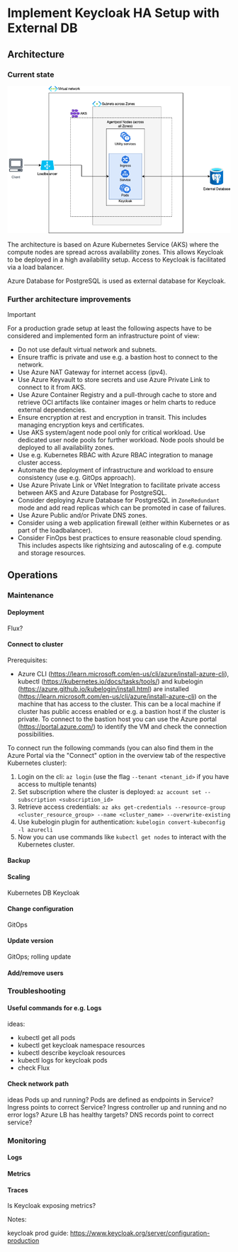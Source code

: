 # Implement Keycloak HA Setup with External DB

## Architecture

### Current state
![Keycloak Architecture](/assets/Architecture.png)

The architecture is based on Azure Kubernetes Service (AKS) where the compute nodes are spread across availability zones. This allows Keycloak to be deployed in a high availability setup.
Access to Keycloak is facilitated via a load balancer.

Azure Database for PostgreSQL is used as external database for Keycloak.

### Further architecture improvements

>[!IMPORTANT]
>For a production grade setup at least the following aspects have to be considered and implemented form an infrastructure point of view:
* Do not use default virtual network and subnets.
* Ensure traffic is private and use e.g. a bastion host to connect to the network.
* Use Azure NAT Gateway for internet access (ipv4).
* Use Azure Keyvault to store secrets and use Azure Private Link to connect to it from AKS.
* Use Azure Container Registry and a pull-through cache to store and retrieve OCI artifacts like container images or helm charts to reduce external dependencies.
* Ensure encryption at rest and encryption in transit. This includes managing encryption keys and certificates.
* Use AKS system/agent node pool only for critical workload. Use dedicated user node pools for further workload. Node pools should be deployed to all availability zones.
* Use e.g. Kubernetes RBAC with Azure RBAC integration to manage cluster access.
* Automate the deployment of infrastructure and workload to ensure consistency (use e.g. GitOps approach).
* Use Azure Private Link or VNet Integration to facilitate private access between AKS and Azure Database for PostgreSQL.
* Consider deploying Azure Database for PostgreSQL in `ZoneRedundant` mode and add read replicas which can be promoted in case of failures.
* Use Azure Public and/or Private DNS zones.
* Consider using a web application firewall (either within Kubernetes or as part of the loadbalancer).
* Consider FinOps best practices to ensure reasonable cloud spending. This includes aspects like rightsizing and autoscaling of e.g. compute and storage resources.

## Operations
### Maintenance
#### Deployment
Flux?

#### Connect to cluster
Prerequisites:
* Azure CLI (https://learn.microsoft.com/en-us/cli/azure/install-azure-cli), kubectl (https://kubernetes.io/docs/tasks/tools/) and kubelogin (https://azure.github.io/kubelogin/install.html) are installed (https://learn.microsoft.com/en-us/cli/azure/install-azure-cli) on the machine that has access to the cluster. This can be a local machine if cluster has public access enabled or e.g. a bastion host if the cluster is private. To connect to the bastion host you can use the Azure portal (https://portal.azure.com/) to identify the VM and check the connection possibilities.

To connect run the following commands (you can also find them in the Azure Portal via the "Connect" option in the overview tab of the respective Kubernetes cluster):
1. Login on the cli: `az login` (use the flag `--tenant <tenant_id>` if you have access to multiple tenants)
2. Set subscription where the cluster is deployed: `az account set --subscription <subscription_id>`
3. Retrieve access credentials: `az aks get-credentials --resource-group <cluster_resource_group> --name <cluster_name> --overwrite-existing`
4. Use kubelogin plugin for authentication: `kubelogin convert-kubeconfig -l azurecli`
5. Now you can use commands like `kubectl get nodes` to interact with the Kubernetes cluster.

#### Backup
#### Scaling
Kubernetes
DB
Keycloak

#### Change configuration
GitOps

#### Update version
GitOps; rolling update

#### Add/remove users

### Troubleshooting

#### Useful commands for e.g. Logs
ideas:
* kubectl get all pods
* kubectl get keycloak namespace resources
* kubectl describe keycloak resources
* kubectl logs for keycloak pods
* check Flux

#### Check network path
ideas
Pods up and running?
Pods are defined as endpoints in Service?
Ingress points to correct Service?
Ingress controller up and running and no error logs?
Azure LB has healthy targets?
DNS records point to correct service?

### Monitoring
#### Logs
#### Metrics
#### Traces
Is Keycloak exposing metrics?


Notes:

keycloak prod guide: https://www.keycloak.org/server/configuration-production